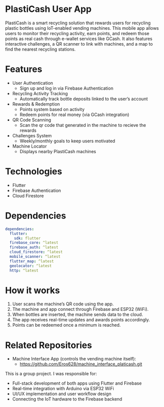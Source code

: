 # PlastiCash User App

PlastiCash is a smart recycling solution that rewards users for recycling plastic bottles using IoT-enabled vending machines. This mobile app allows users to monitor their recycling activity, earn points, and redeem those points as real cash through e-wallet services like GCash. It also features interactive challenges, a QR scanner to link with machines, and a map to find the nearest recycling stations.

# Features

* User Authentication
  * Sign up and log in via Firebase Authentication
* Recycling Activity Tracking
  * Automatically track bottle deposits linked to the user’s account
* Rewards & Redemption
  * Points system based on activity
  * Redeem points for real money (via GCash integration)
* QR Code Scanning
  * Scan the qr code that generated in the machine to recieve the rewards
* Challenges System
  * Weekly/monthly goals to keep users motivated
* Machine Locator
  * Displays nearby PlastiCash machines

# Technologies
* Flutter
* Firebase Authentication
* Cloud Firestore

# Dependencies
```yaml
dependencies:
  flutter:
    sdk: flutter
  firebase_core: ^latest
  firebase_auth: ^latest
  cloud_firestore: ^latest
  mobile_scanner: ^latest
  flutter_map: ^latest
  geolocator: ^latest
  http: ^latest
```

# How it works
1. User scans the machine’s QR code using the app.
2. The machine and app connect through Firebase and ESP32 (WiFi).
3. When bottles are inserted, the machine sends data to the cloud.
4. The app receives real-time updates and awards points accordingly.
5. Points can be redeemed once a minimum is reached.

#  Related Repositories
* Machine Interface App (controls the vending machine itself):
  * https://github.com/Eros628/machine_interface_platicash.git

This is a group project. I was responsible for:
* Full-stack development of both apps using Flutter and Firebase
* Real-time integration with Arduino via ESP32 WiFi
* UI/UX implementation and user workflow design
* Connecting the IoT hardware to the Firebase backend
